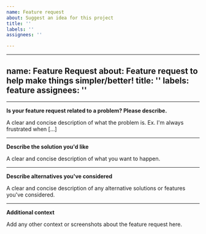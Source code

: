 ```yaml
---
name: Feature request
about: Suggest an idea for this project
title: ''
labels: ''
assignees: ''

---
```


---
name: Feature Request
about: Feature request to help make things simpler/better!
title: ''
labels: feature
assignees: ''
---

---
**Is your feature request related to a problem? Please describe.**

A clear and concise description of what the problem is. Ex. I'm always frustrated when [...]

---
**Describe the solution you'd like**

A clear and concise description of what you want to happen.

---
**Describe alternatives you've considered**

A clear and concise description of any alternative solutions or features you've considered.

---
**Additional context**

Add any other context or screenshots about the feature request here.
